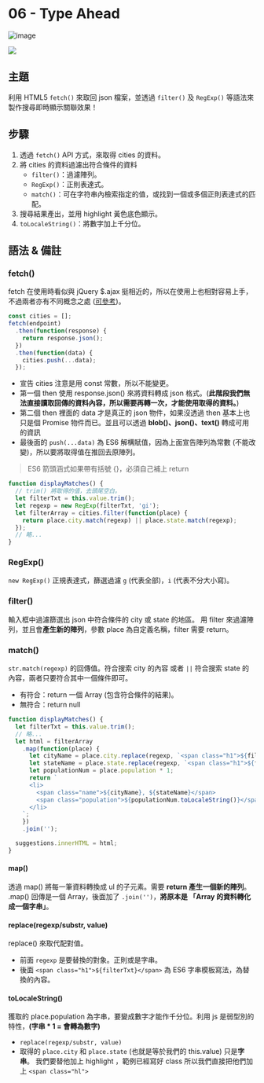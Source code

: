 # 06 - Type Ahead

![image](https://img.shields.io/badge/JavaScript-exercise-F0DB4F.svg)

![](https://images2.imgbox.com/54/f0/U19Za1pQ_o.jpg)

## 主題

利用 HTML5 `fetch()` 來取回 json 檔案，並透過 `filter()` 及 `RegExp()` 等語法來製作搜尋即時顯示關聯效果！

## 步驟

1. 透過 `fetch()` API 方式，來取得 cities 的資料。
2. 將 cities 的資料過濾出符合條件的資料
   - `filter()`：過濾陣列。
   - `RegExp()`：正則表達式。
   - `match()`：可在字符串內檢索指定的值，或找到一個或多個正則表達式的匹配。
3. 搜尋結果產出，並用 highlight 黃色底色顯示。
4. `toLocaleString()`：將數字加上千分位。

## 語法 & 備註

### fetch()

fetch 在使用時看似與 jQuery \$.ajax 挺相近的，所以在使用上也相對容易上手，不過兩者亦有不同概念之處 ([可參考](https://developer.mozilla.org/zh-CN/docs/Web/API/Fetch_API/Using_Fetch))。

```javascript
const cities = [];
fetch(endpoint)
  .then(function(response) {
    return response.json();
  })
  .then(function(data) {
    cities.push(...data);
  });
```

- 宣告 cities 注意是用 const 常數，所以不能變更。
- 第一個 then 使用 response.json() 來將資料轉成 json 格式。(**此階段我們無法直接讀取回傳的資料內容，所以需要再轉一次，才能使用取得的資料。**)
- 第二個 then 裡面的 data 才是真正的 json 物件，如果沒透過 then 基本上也只是個 Promise 物件而已。並且可以透過 **blob()、json()、text()** 轉成可用的資訊
- 最後面的 `push(...data)` 為 ES6 解構賦值，因為上面宣告陣列為常數 (不能改變)，所以要將取得值在推回去原陣列。

> ES6 箭頭涵式如果帶有括號 {}，必須自己補上 return

```javascript
function displayMatches() {
  // trim() 將取得的值，去頭尾空白。
  let filterTxt = this.value.trim();
  let regexp = new RegExp(filterTxt, 'gi');
  let filterArray = cities.filter(function(place) {
    return place.city.match(regexp) || place.state.match(regexp);
  });
  // 略...
}
```

### RegExp()

`new RegExp()` 正規表達式，篩選過濾 `g` (代表全部)，`i` (代表不分大小寫)。

### filter()

輸入框中過濾篩選出 json 中符合條件的 city 或 state 的地區。
用 filter 來過濾陣列，並且會**產生新的陣列**，參數 place 為自定義名稱，filter 需要 return。

### match()

`str.match(regexp)` 的回傳值。符合搜索 city 的內容 或者 `||` 符合搜索 state 的內容，兩者只要符合其中一個條件即可。

- 有符合：return 一個 Array (包含符合條件的結果)。
- 無符合：return null

```javascript
function displayMatches() {
  let filterTxt = this.value.trim();
  // 略...
  let html = filterArray
    .map(function(place) {
      let cityName = place.city.replace(regexp, `<span class="h1">${filterTxt}</span>`);
      let stateName = place.state.replace(regexp, `<span class="h1">${filterTxt}</span>`);
      let populationNum = place.population * 1;
      return `
      <li>
        <span class="name">${cityName}, ${stateName}</span>
        <span class="population">${populationNum.toLocaleString()}</span>
      </li>
    `;
    })
    .join('');

  suggestions.innerHTML = html;
}
```

#### map()

透過 map() 將每一筆資料轉換成 ul 的子元素。需要 **return 產生一個新的陣列**。
.map() 回傳是一個 Array，後面加了 `.join('')`，**將原本是 「Array 的資料轉化成一個字串」**。

#### replace(regexp/substr, value)

replace() 來取代配對值。

- 前面 `regexp` 是要替換的對象。正則或是字串。
- 後面 `<span class="h1">${filterTxt}</span>` 為 ES6 字串模板寫法，為替換的內容。

#### toLocaleString()

獲取的 place.population 為字串，要變成數字才能作千分位。利用 js 是弱型別的特性，**(字串 \* 1 = 會轉為數字)**

- `replace(regexp/substr, value)`
- 取得的 `place.city` 和 `place.state` (也就是等於我們的 this.value) 只是**字串**。
  我們要替他加上 highlight ，範例已經寫好 class 所以我們直接把他們加上 `<span class="hl">`
